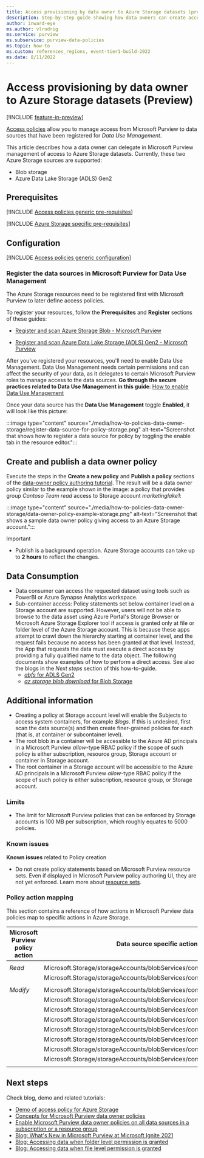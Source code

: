 ```yaml
---
title: Access provisioning by data owner to Azure Storage datasets (preview)
description: Step-by-step guide showing how data owners can create access policies to datasets in Azure Storage
author: inward-eye
ms.author: vlrodrig
ms.service: purview
ms.subservice: purview-data-policies
ms.topic: how-to
ms.custom: references_regions, event-tier1-build-2022
ms.date: 8/11/2022
---
```


# Access provisioning by data owner to Azure Storage datasets (Preview)

[!INCLUDE [feature-in-preview](includes/feature-in-preview.md)]

[Access policies](concept-policies-data-owner.md) allow you to manage access from Microsoft Purview to data sources that have been registered for *Data Use Management*.

This article describes how a data owner can delegate in Microsoft Purview management of access to Azure Storage datasets. Currently, these two Azure Storage sources are supported:

- Blob storage
- Azure Data Lake Storage (ADLS) Gen2

## Prerequisites
[!INCLUDE [Access policies generic pre-requisites](./includes/access-policies-prerequisites-generic.md)]

[!INCLUDE [Azure Storage specific pre-requisites](./includes/access-policies-prerequisites-storage.md)]

## Configuration
[!INCLUDE [Access policies generic configuration](./includes/access-policies-configuration-generic.md)]

### Register the data sources in Microsoft Purview for Data Use Management
The Azure Storage resources need to be registered first with Microsoft Purview to later define access policies.

To register your resources, follow the **Prerequisites** and **Register** sections of these guides:

-   [Register and scan Azure Storage Blob - Microsoft Purview](register-scan-azure-blob-storage-source.md#prerequisites)

-   [Register and scan Azure Data Lake Storage (ADLS) Gen2 - Microsoft Purview](register-scan-adls-gen2.md#prerequisites)

After you've registered your resources, you'll need to enable Data Use Management. Data Use Management needs certain permissions and can affect the security of your data, as it delegates to certain Microsoft Purview roles to manage access to the data sources. **Go through the secure practices related to Data Use Management in this guide**: [How to enable Data Use Management](./how-to-enable-data-use-management.md) 

Once your data source has the  **Data Use Management** toggle **Enabled**, it will look like this picture:

:::image type="content" source="./media/how-to-policies-data-owner-storage/register-data-source-for-policy-storage.png" alt-text="Screenshot that shows how to register a data source for policy by toggling the enable tab in the resource editor.":::

## Create and publish a data owner policy
Execute the steps in the **Create a new policy** and **Publish a policy** sections of the [data-owner policy authoring tutorial](./how-to-policies-data-owner-authoring-generic.md#create-a-new-policy). The result will be a data owner policy similar to the example shown in the image: a policy that provides group *Contoso Team* *read* access to Storage account *marketinglake1*:

:::image type="content" source="./media/how-to-policies-data-owner-storage/data-owner-policy-example-storage.png" alt-text="Screenshot that shows a sample data owner policy giving access to an Azure Storage account.":::

>[!Important]
> - Publish is a background operation. Azure Storage accounts can take up to **2 hours** to reflect the changes.

## Data Consumption
- Data consumer can access the requested dataset using tools such as PowerBI or Azure Synapse Analytics workspace.
- Sub-container access: Policy statements set below container level on a Storage account are supported. However, users will not be able to browse to the data asset using Azure Portal's Storage Browser or Microsoft Azure Storage Explorer tool if access is granted only at file or folder level of the Azure Storage account. This is because these apps attempt to crawl down the hierarchy starting at container level, and the request fails because no access has been granted at that level. Instead, the App that requests the data must execute a direct access by providing a fully qualified name to the data object. The following documents show examples of how to perform a direct access. See also the blogs in the *Next steps* section of this how-to-guide.
  - [*abfs* for ADLS Gen2](../hdinsight/hdinsight-hadoop-use-data-lake-storage-gen2.md#access-files-from-the-cluster)
  - [*az storage blob download* for Blob Storage](../storage/blobs/storage-quickstart-blobs-cli.md#download-a-blob)

## Additional information
- Creating a policy at Storage account level will enable the Subjects to access system containers, for example *$logs*.  If this is undesired, first scan the data source(s) and then create finer-grained policies for each (that is, at container or subcontainer level).
- The root blob in a container will be accessible to the Azure AD principals in a Microsoft Purview *allow*-type RBAC policy if the scope of such policy is either subscription, resource group, Storage account or container in Storage account.
- The root container in a Storage account will be accessible to the Azure AD principals in a Microsoft Purview *allow*-type RBAC policy if the scope of such policy is either subscription, resource group, or Storage account.

### Limits
- The limit for Microsoft Purview policies that can be enforced by Storage accounts is 100 MB per subscription, which roughly equates to 5000 policies.

### Known issues

**Known issues** related to Policy creation
- Do not create policy statements based on Microsoft Purview resource sets. Even if displayed in Microsoft Purview policy authoring UI, they are not yet enforced. Learn more about [resource sets](concept-resource-sets.md).

### Policy action mapping

This section contains a reference of how actions in Microsoft Purview data policies map to specific actions in Azure Storage.

| **Microsoft Purview policy action** | **Data source specific actions**                                                        |
|---------------------------|-----------------------------------------------------------------------------------------|
|||
| *Read*                    |Microsoft.Storage/storageAccounts/blobServices/containers/read                      |
|                           |Microsoft.Storage/storageAccounts/blobServices/containers/blobs/read                |
|||
| *Modify*                  |Microsoft.Storage/storageAccounts/blobServices/containers/blobs/read                |
|                           |Microsoft.Storage/storageAccounts/blobServices/containers/blobs/write               |
|                           |Microsoft.Storage/storageAccounts/blobServices/containers/blobs/add/action          |
|                           |Microsoft.Storage/storageAccounts/blobServices/containers/blobs/move/action         |
|                           |Microsoft.Storage/storageAccounts/blobServices/containers/blobs/delete              |
|                           |Microsoft.Storage/storageAccounts/blobServices/containers/read                      |
|                           |Microsoft.Storage/storageAccounts/blobServices/containers/write                     |
|                           |Microsoft.Storage/storageAccounts/blobServices/containers/delete                    |
|||


## Next steps
Check blog, demo and related tutorials:

* [Demo of access policy for Azure Storage](https://learn-video.azurefd.net/vod/player?id=caa25ad3-7927-4dcc-88dd-6b74bcae98a2)
* [Concepts for Microsoft Purview data owner policies](./concept-policies-data-owner.md)
* [Enable Microsoft Purview data owner policies on all data sources in a subscription or a resource group](./how-to-policies-data-owner-resource-group.md)
* [Blog: What's New in Microsoft Purview at Microsoft Ignite 2021](https://techcommunity.microsoft.com/t5/azure-purview/what-s-new-in-azure-purview-at-microsoft-ignite-2021/ba-p/2915954)
* [Blog: Accessing data when folder level permission is granted](https://techcommunity.microsoft.com/t5/azure-purview-blog/data-policy-features-accessing-data-when-folder-level-permission/ba-p/3109583)
* [Blog: Accessing data when file level permission is granted](https://techcommunity.microsoft.com/t5/azure-purview-blog/data-policy-features-accessing-data-when-file-level-permission/ba-p/3102166)
